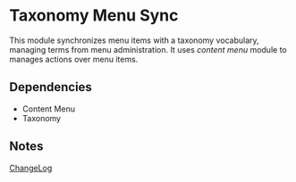 # Taxonomy Menu Sync

This module synchronizes menu items with a taxonomy vocabulary, managing terms from menu administration.
It uses *content menu* module to manages actions over menu items.

## Dependencies

- Content Menu
- Taxonomy

## Notes

[ChangeLog](CHANGELOG.md)